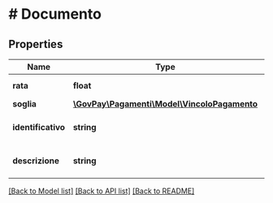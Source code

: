 # # Documento

## Properties

Name | Type | Description | Notes
------------ | ------------- | ------------- | -------------
**rata** | **float** | Rata del documento |
**soglia** | [**\GovPay\Pagamenti\Model\VincoloPagamento**](VincoloPagamento.md) |  |
**identificativo** | **string** | Identificativo del documento |
**descrizione** | **string** | descrizione del documento |

[[Back to Model list]](../../README.md#models) [[Back to API list]](../../README.md#endpoints) [[Back to README]](../../README.md)

